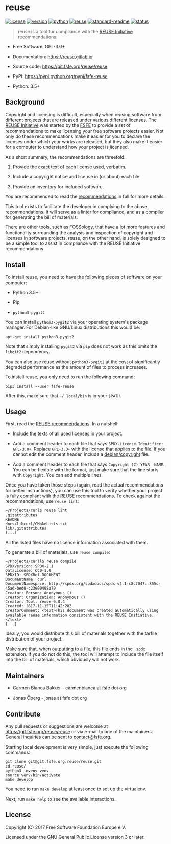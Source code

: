 # reuse

[![license](https://img.shields.io/pypi/l/fsfe-reuse.svg)](https://www.gnu.org/licenses/gpl-3.0.html)
[![version](https://img.shields.io/pypi/v/fsfe-reuse.svg)](https://pypi.python.org/pypi/fsfe-reuse)
[![python](https://img.shields.io/pypi/pyversions/fsfe-reuse.svg)](https://pypi.python.org/pypi/fsfe-reuse)
[![reuse](https://reuse.software/badge/reuse-compliant.svg)](https://reuse.software/)
[![standard-readme](https://img.shields.io/badge/readme_style-standard-brightgreen.svg)](https://github.com/RichardLitt/standard-readme)
[![status](https://img.shields.io/pypi/status/fsfe-reuse.svg)](https://pypi.python.org/pypi/fsfe-reuse)

> reuse is a tool for compliance with the [REUSE
> Initiative](https://reuse.software/) recommendations.

- Free Software: GPL-3.0+

- Documentation: <https://reuse.gitlab.io>

- Source code: <https://git.fsfe.org/reuse/reuse>

- PyPI: <https://pypi.python.org/pypi/fsfe-reuse>

- Python: 3.5+

## Background

Copyright and licensing is difficult, especially when reusing software from
different projects that are released under various different licenses.  The
[REUSE Initiative](https://reuse.software/) was started by the
[FSFE](https://fsfe.org) to provide a set of recommendations to make licensing
your free software projects easier.  Not only do these recommendations make it
easier for you to declare the licenses under which your works are released, but
they also make it easier for a computer to understand how your project is
licensed.

As a short summary, the recommendations are threefold:

1. Provide the exact text of each license used, verbatim.

2. Include a copyright notice and license in (or about) each file.

3. Provide an inventory for included software.

You are recommended to read the
[recommendations](https://reuse.software/practices/) in full for more details.

This tool exists to facilitate the developer in complying to the above
recommendations.  It will serve as a linter for compliance, and as a compiler
for generating the bill of materials.

There are other tools, such as [FOSSology](https://www.fossology.org/), that
have a lot more features and functionality surrounding the analysis and
inspection of copyright and licenses in software projects.  reuse, on the other
hand, is solely designed to be a simple tool to assist in compliance with the
REUSE Initiative recommendations.

## Install

To install reuse, you need to have the following pieces of software on your
computer:

- Python 3.5+

- Pip

- `python3-pygit2`

You can install `python3-pygit2` via your operating system's package
manager. For Debian-like GNU/Linux distributions this would be:

    apt-get install python3-pygit2

Note that simply installing `pygit2` via `pip` does not work as this omits
the `libgit2` dependency.

You can also use reuse without `python3-pygit2` at the cost of significantly
degraded performance as the amount of files to process increases.

To install reuse, you only need to run the following command:

    pip3 install --user fsfe-reuse

After this, make sure that `~/.local/bin` is in your `$PATH`.

## Usage

First, read the [REUSE recommendations](https://reuse.software/practices/).  In
a nutshell:

- Include the texts of all used licenses in your project.

- Add a comment header to each file that says `SPDX-License-Identifier:
  GPL-3.0+`.  Replace `GPL-3.0+` with the license that applies to the file.  If
  you cannot edit the comment header, include a
  [debian/copyright](https://www.debian.org/doc/packaging-manuals/copyright-format/1.0/)
  file.

- Add a comment header to each file that says `Copyright (C) YEAR  NAME`.  You
  can be flexible with the format, just make sure that the line starts with
  `Copyright`.  You can add multiple lines.

Once you have taken those steps (again, read the actual recommendations for
better instructions), you can use this tool to verify whether your project is
fully compliant with the REUSE recommendations.  To check against the
recommendations, use `reuse lint`:

    ~/Projects/curl$ reuse lint
    .gitattributes
    README
    docs/libcurl/CMakeLists.txt
    lib/.gitattributes
    [...]

All the listed files have no licence information associated with them.

To generate a bill of materials, use `reuse compile`:

    ~/Projects/curll$ reuse compile
    SPDXVersion: SPDX-2.1
    DataLicense: CC0-1.0
    SPDXID: SPDXRef-DOCUMENT
    DocumentName: curl
    DocumentNamespace: http://spdx.org/spdxdocs/spdx-v2.1-c8c7047c-855c-45a6-bed0-c23900498a79
    Creator: Person: Anonymous ()
    Creator: Organization: Anonymous ()
    Creator: Tool: reuse-0.0.4
    Created: 2017-11-15T11:42:28Z
    CreatorComment: <text>This document was created automatically using available reuse information consistent with the REUSE Initiative.</text>
    [...]

Ideally, you would distribute this bill of materials together with the tarfile
distribution of your project.

Make sure that, when outputting to a file, this file ends in the `.spdx`
extension.  If you do not do this, the tool will attempt to include the file
itself into the bill of materials, which obviously will not work.

## Maintainers

- Carmen Bianca Bakker - carmenbianca at fsfe dot org

- Jonas Öberg - jonas at fsfe dot org

## Contribute

Any pull requests or suggestions are welcome at
<https://git.fsfe.org/reuse/reuse> or via e-mail to one of the maintainers.
General inquiries can be sent to <contact@fsfe.org>.

Starting local development is very simple, just execute the following commands:

    git clone git@git.fsfe.org:reuse/reuse.git
    cd reuse/
    python3 -mvenv venv
    source venv/bin/activate
    make develop

You need to run `make develop` at least once to set up the virtualenv.

Next, run `make help` to see the available interactions.

## License

Copyright (C) 2017 Free Software Foundation Europe e.V.

Licensed under the GNU General Public License version 3 or later.
